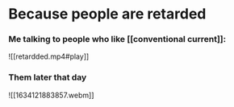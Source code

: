 # Because people are retarded
### Me talking to people who like [[conventional current]]:
![[retardded.mp4#play]]

### Them later that day
![[1634121883857.webm]]